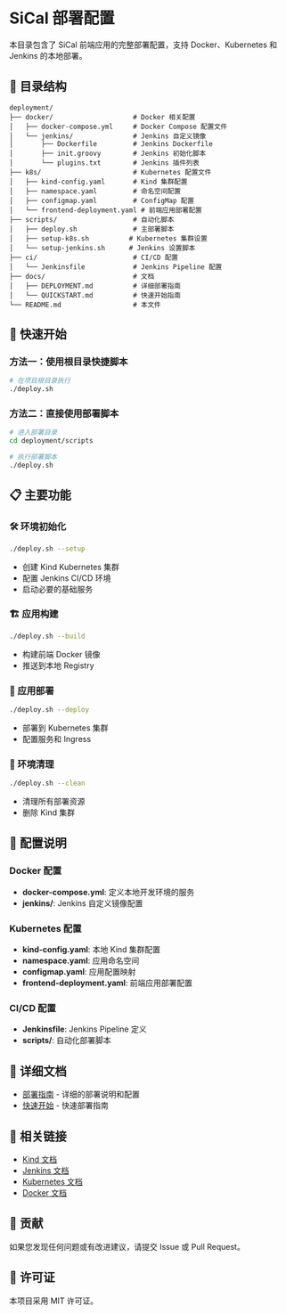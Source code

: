 # SiCal 部署配置

本目录包含了 SiCal 前端应用的完整部署配置，支持 Docker、Kubernetes 和 Jenkins 的本地部署。

## 📁 目录结构

```
deployment/
├── docker/                    # Docker 相关配置
│   ├── docker-compose.yml     # Docker Compose 配置文件
│   └── jenkins/               # Jenkins 自定义镜像
│       ├── Dockerfile         # Jenkins Dockerfile
│       ├── init.groovy        # Jenkins 初始化脚本
│       └── plugins.txt        # Jenkins 插件列表
├── k8s/                       # Kubernetes 配置文件
│   ├── kind-config.yaml       # Kind 集群配置
│   ├── namespace.yaml         # 命名空间配置
│   ├── configmap.yaml         # ConfigMap 配置
│   └── frontend-deployment.yaml # 前端应用部署配置
├── scripts/                   # 自动化脚本
│   ├── deploy.sh              # 主部署脚本
│   ├── setup-k8s.sh          # Kubernetes 集群设置
│   └── setup-jenkins.sh      # Jenkins 设置脚本
├── ci/                        # CI/CD 配置
│   └── Jenkinsfile            # Jenkins Pipeline 配置
├── docs/                      # 文档
│   ├── DEPLOYMENT.md          # 详细部署指南
│   └── QUICKSTART.md          # 快速开始指南
└── README.md                  # 本文件
```

## 🚀 快速开始

### 方法一：使用根目录快捷脚本

```bash
# 在项目根目录执行
./deploy.sh
```

### 方法二：直接使用部署脚本

```bash
# 进入部署目录
cd deployment/scripts

# 执行部署脚本
./deploy.sh
```

## 📋 主要功能

### 🛠️ 环境初始化
```bash
./deploy.sh --setup
```
- 创建 Kind Kubernetes 集群
- 配置 Jenkins CI/CD 环境
- 启动必要的基础服务

### 🏗️ 应用构建
```bash
./deploy.sh --build
```
- 构建前端 Docker 镜像
- 推送到本地 Registry

### 🚀 应用部署
```bash
./deploy.sh --deploy
```
- 部署到 Kubernetes 集群
- 配置服务和 Ingress

### 🧹 环境清理
```bash
./deploy.sh --clean
```
- 清理所有部署资源
- 删除 Kind 集群

## 🔧 配置说明

### Docker 配置
- **docker-compose.yml**: 定义本地开发环境的服务
- **jenkins/**: Jenkins 自定义镜像配置

### Kubernetes 配置
- **kind-config.yaml**: 本地 Kind 集群配置
- **namespace.yaml**: 应用命名空间
- **configmap.yaml**: 应用配置映射
- **frontend-deployment.yaml**: 前端应用部署配置

### CI/CD 配置
- **Jenkinsfile**: Jenkins Pipeline 定义
- **scripts/**: 自动化部署脚本

## 📖 详细文档

- [部署指南](docs/DEPLOYMENT.md) - 详细的部署说明和配置
- [快速开始](docs/QUICKSTART.md) - 快速部署指南

## 🔗 相关链接

- [Kind 文档](https://kind.sigs.k8s.io/)
- [Jenkins 文档](https://www.jenkins.io/doc/)
- [Kubernetes 文档](https://kubernetes.io/docs/)
- [Docker 文档](https://docs.docker.com/)

## 🤝 贡献

如果您发现任何问题或有改进建议，请提交 Issue 或 Pull Request。

## 📄 许可证

本项目采用 MIT 许可证。